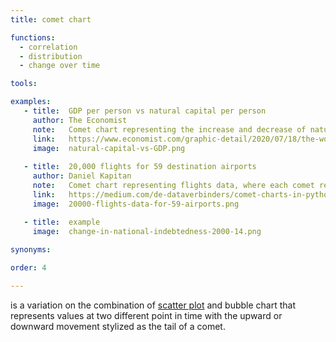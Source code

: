 ```yaml
---
title: comet chart

functions:
  - correlation
  - distribution
  - change over time

tools:

examples:
   - title:  GDP per person vs natural capital per person
     author: The Economist
     note:   Comet chart representing the increase and decrease of natural capital over time.
     link:   https://www.economist.com/graphic-detail/2020/07/18/the-worlds-wealth-is-looking-increasingly-unnatural
     image:  natural-capital-vs-GDP.png
 
   - title:  20,000 flights for 59 destination airports
     author: Daniel Kapitan
     note:   Comet chart representing flights data, where each comet represents one destination airport. The colour of the comet is encoded to show the change in the mean delay for each airport.
     link:   https://medium.com/de-dataverbinders/comet-charts-in-python-visualizing-statistical-mix-effects-and-simpsons-paradox-with-altair-6cd51fb58b7c
     image:  20000-flights-data-for-59-airports.png

   - title:  example
     image:  change-in-national-indebtedness-2000-14.png
   
synonyms:

order: 4

---
```


is a variation on the combination of [scatter plot](/scatter-plot) and bubble chart that represents values at two different point in time with the upward or downward movement stylized as the tail of a comet.

<!--more--> 
